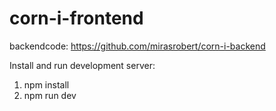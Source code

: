 # corn-i-frontend

backendcode: https://github.com/mirasrobert/corn-i-backend

Install and run development server:
1. npm install
2. npm run dev
